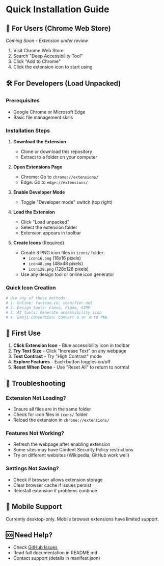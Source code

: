# Quick Installation Guide

## 🚀 For Users (Chrome Web Store)
*Coming Soon - Extension under review*

1. Visit Chrome Web Store
2. Search "Deep Accessibility Tool"
3. Click "Add to Chrome"
4. Click the extension icon to start using

## 🛠️ For Developers (Load Unpacked)

### Prerequisites
- Google Chrome or Microsoft Edge
- Basic file management skills

### Installation Steps

1. **Download the Extension**
   - Clone or download this repository
   - Extract to a folder on your computer

2. **Open Extensions Page**
   - Chrome: Go to `chrome://extensions/`
   - Edge: Go to `edge://extensions/`

3. **Enable Developer Mode**
   - Toggle "Developer mode" switch (top right)

4. **Load the Extension**
   - Click "Load unpacked"
   - Select the extension folder
   - Extension appears in toolbar

5. **Create Icons** (Required)
   - Create 3 PNG icon files in `icons/` folder:
     - `icon16.png` (16x16 pixels)
     - `icon48.png` (48x48 pixels)  
     - `icon128.png` (128x128 pixels)
   - Use any design tool or online icon generator

### Quick Icon Creation
```bash
# Use any of these methods:
# 1. Online: favicon.io, iconifier.net
# 2. Design tools: Canva, Figma, GIMP
# 3. AI tools: Generate accessibility icon
# 4. Emoji conversion: Convert ♿ or 🌐 to PNG
```

## 🎯 First Use

1. **Click Extension Icon** - Blue accessibility icon in toolbar
2. **Try Text Size** - Click "Increase Text" on any webpage
3. **Test Contrast** - Try "High Contrast" mode
4. **Explore Features** - Each button toggles on/off
5. **Reset When Done** - Use "Reset All" to return to normal

## 🔧 Troubleshooting

### Extension Not Loading?
- Ensure all files are in the same folder
- Check for icon files in `icons/` folder
- Reload the extension in `chrome://extensions/`

### Features Not Working?
- Refresh the webpage after enabling extension
- Some sites may have Content Security Policy restrictions
- Try on different websites (Wikipedia, GitHub work well)

### Settings Not Saving?
- Check if browser allows extension storage
- Clear browser cache if issues persist
- Reinstall extension if problems continue

## 📱 Mobile Support
Currently desktop-only. Mobile browser extensions have limited support.

## 🆘 Need Help?
- Check [GitHub Issues](https://github.com/SamsudeenAshad/Deep_Accesible_tool/issues)
- Read full documentation in README.md
- Contact support (details in manifest.json)
